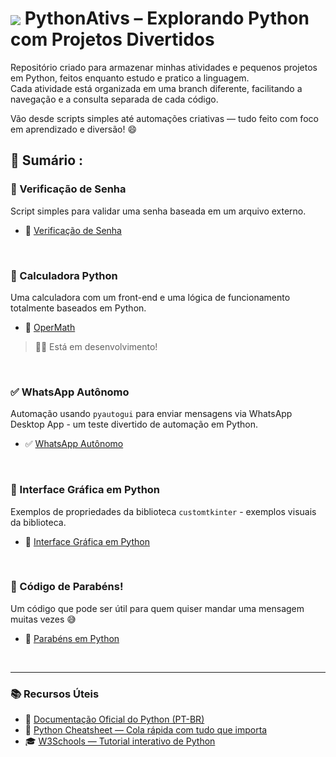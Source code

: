 #  <img src="https://skillicons.dev/icons?i=python" align="center" /> PythonAtivs – Explorando Python com Projetos Divertidos 

Repositório criado para armazenar minhas atividades e pequenos projetos em Python, feitos enquanto estudo e pratico a linguagem.  
Cada atividade está organizada em uma branch diferente, facilitando a navegação e a consulta separada de cada código.

Vão desde scripts simples até automações criativas — tudo feito com foco em aprendizado e diversão! 😄

<!-- SESSÃO DO ÍNDICE DE BRANCHS ⬇️ -->
## 📇 Sumário :

### 🔑 Verificação de Senha  
Script simples para validar uma senha baseada em um arquivo externo.
- 🔑 [Verificação de Senha](https://github.com/RgoSL/PythonAtivs/VerifiSenha) <!-- ⬅️ LINK PARA AS RESPECTIVAS BRANCHS -->
<br>

  ### 🧮 Calculadora Python
Uma calculadora com um front-end e uma lógica de funcionamento totalmente baseados em Python.
- 🧮 [OperMath](https://github.com/RgoSL/PythonAtivs/tree/OperMath) <!-- ⬅️ LINK PARA AS RESPECTIVAS BRANCHS -->
> 👷🏻 Está em desenvolvimento!
<br> 

  ### ✅ WhatsApp Autônomo  
Automação usando `pyautogui` para enviar mensagens via WhatsApp Desktop App - um teste divertido de automação em Python.
- ✅ [WhatsApp Autônomo](https://github.com/RgoSL/PythonAtivs/tree/AutoZap) <!-- ⬅️ LINK PARA AS RESPECTIVAS BRANCHS -->
<br>

  ### 🤩 Interface Gráfica em Python
Exemplos de propriedades da biblioteca `customtkinter` - exemplos visuais da biblioteca. 
- 🤩 [Interface Gráfica em Python](https://github.com/RgoSL/PythonAtivs/tree/PythonGui) <!-- ⬅️ LINK PARA AS RESPECTIVAS BRANCHS -->
<br>

  ### 🥳 Código de Parabéns!
Um código que pode ser útil para quem quiser mandar uma mensagem muitas vezes 😅
- 🥳 [Parabéns em Python](https://github.com/RgoSL/PythonAtivs/tree/CodeNiver) <!-- ⬅️ LINK PARA AS RESPECTIVAS BRANCHS -->
<br>

<!-- SESSÃO DE REFERÊNCIAS ⬇️ -->
---

### 📚 Recursos Úteis

- 📘 [Documentação Oficial do Python (PT-BR)](https://docs.python.org/pt-br/3/)  
- 🧾 [Python Cheatsheet — Cola rápida com tudo que importa](https://www.pythoncheatsheet.org/)  
- 🎓 [W3Schools — Tutorial interativo de Python](https://www.w3schools.com/python/)




